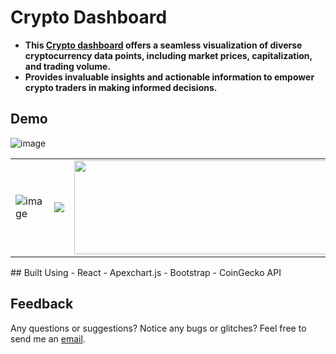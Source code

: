 # Crypto Dashboard
- **This [Crypto dashboard](https://ambreshkumarsaini.github.io/crypto-dashboard/) offers a seamless visualization of diverse cryptocurrency data points, including market prices, capitalization, and trading volume.**
- **Provides invaluable insights and actionable information to empower crypto traders in making informed decisions.**

## Demo
![image](https://github.com/AmbreshKumarSaini/crypto-dashboard/assets/92514207/a9206b3a-f3c2-4bf8-a342-fe30fc3d74e7)
<table>
  <tbody>
    <tr>
    <td>
      <img src="https://github.com/AmbreshKumarSaini/crypto-dashboard/assets/92514207/e32f16b9-c0c9-4e25-859d-11216ec1ea9e" alt="image"/>
    </td>
      <td>
      <img src="https://github.com/AmbreshKumarSaini/crypto-dashboard/assets/92514207/bfd452c7-2c47-44fc-881d-b496ae836c15"/>
     </td>
      <td>
      <img src="https://github.com/AmbreshKumarSaini/crypto-dashboard/assets/92514207/8f027347-be24-478e-80fc-7a02825d77a8" width=1300px height=150px/>
      </td>
    </tr>
  </tbody>
</table>
## Built Using 
- React
- Apexchart.js
- Bootstrap
- CoinGecko API
  
## Feedback
Any questions or suggestions? Notice any bugs or glitches? Feel free to send me an <a href="mailto:sainikumar368@gmail.com">email</a>.
